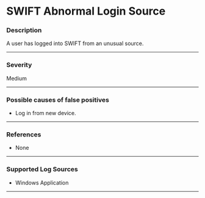 # SWIFT Abnormal Login Source
### Description

A user has logged into SWIFT from an unusual source.

-------------------
### Severity

Medium

-------------------
<!---
### Detailed Information

- Why is this alert triggered?
- What are the typical causes that generate this alert? (e.g. port scans, unusual file access activity, etc...)
- Which corroborating information should be looked up?
- Any supporting queries to get more information?
- Any supporting visualizations to get more information?

-------------------
--->
### Possible causes of false positives

- Log in from new device.

-------------------
### References

- None

-------------------
### Supported Log Sources

- Windows Application

-------------------
